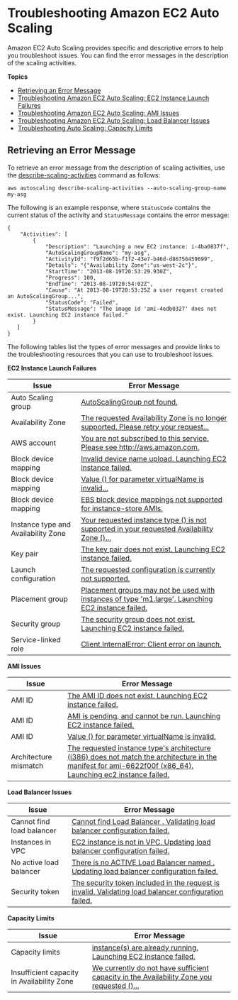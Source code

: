 # Troubleshooting Amazon EC2 Auto Scaling<a name="CHAP_Troubleshooting"></a>

Amazon EC2 Auto Scaling provides specific and descriptive errors to help you troubleshoot issues\. You can find the error messages in the description of the scaling activities\.

**Topics**
+ [Retrieving an Error Message](#RetrievingErrors)
+ [Troubleshooting Amazon EC2 Auto Scaling: EC2 Instance Launch Failures](ts-as-instancelaunchfailure.md)
+ [Troubleshooting Amazon EC2 Auto Scaling: AMI Issues](ts-as-ami.md)
+ [Troubleshooting Amazon EC2 Auto Scaling: Load Balancer Issues](ts-as-loadbalancer.md)
+ [Troubleshooting Auto Scaling: Capacity Limits](ts-as-capacity.md)

## Retrieving an Error Message<a name="RetrievingErrors"></a>

To retrieve an error message from the description of scaling activities, use the [describe\-scaling\-activities](http://docs.aws.amazon.com/cli/latest/reference/autoscaling/describe-scaling-activities.html) command as follows:

```
aws autoscaling describe-scaling-activities --auto-scaling-group-name my-asg
```

The following is an example response, where `StatusCode` contains the current status of the activity and `StatusMessage` contains the error message:

```
{
    "Activities": [
        {
            "Description": "Launching a new EC2 instance: i-4ba0837f",
            "AutoScalingGroupName": "my-asg",
            "ActivityId": "f9f2d65b-f1f2-43e7-b46d-d86756459699",
            "Details": "{"Availability Zone":"us-west-2c"}",
            "StartTime": "2013-08-19T20:53:29.930Z",
            "Progress": 100,
            "EndTime": "2013-08-19T20:54:02Z",
            "Cause": "At 2013-08-19T20:53:25Z a user request created an AutoScalingGroup...",
            "StatusCode": "Failed",
            "StatusMessage": "The image id 'ami-4edb0327' does not exist. Launching EC2 instance failed."
        }
   ]
}
```

The following tables list the types of error messages and provide links to the troubleshooting resources that you can use to troubleshoot issues\.


**EC2 Instance Launch Failures**  

| Issue |  Error Message | 
| --- | --- | 
|  Auto Scaling group | [AutoScalingGroup <Auto Scaling group name> not found\.](ts-as-instancelaunchfailure.md#ts-as-instancelaunchfailure-4) | 
|  Availability Zone | [The requested Availability Zone is no longer supported\. Please retry your request\.\.\.](ts-as-instancelaunchfailure.md#ts-as-instancelaunchfailure-5) | 
|  AWS account | [You are not subscribed to this service\. Please see http://aws\.amazon\.com\.](ts-as-instancelaunchfailure.md#ts-as-instancelaunchfailure-7) | 
|  Block device mapping | [Invalid device name upload\. Launching EC2 instance failed\.](ts-as-instancelaunchfailure.md#ts-as-instancelaunchfailure-8) | 
|  Block device mapping | [Value \(<name associated with the instance storage device>\) for parameter virtualName is invalid\.\.\.](ts-as-instancelaunchfailure.md#ts-as-instancelaunchfailure-9) | 
|  Block device mapping | [EBS block device mappings not supported for instance\-store AMIs\.](ts-as-instancelaunchfailure.md#ts-as-instancelaunchfailure-10) | 
|  Instance type and Availability Zone | [Your requested instance type \(<instance type>\) is not supported in your requested Availability Zone \(<instance Availability Zone>\)\.\.\.](ts-as-instancelaunchfailure.md#ts-as-instancelaunchfailure-6) | 
|  Key pair | [The key pair <key pair associated with your EC2 instance> does not exist\. Launching EC2 instance failed\.](ts-as-instancelaunchfailure.md#ts-as-instancelaunchfailure-2) | 
|  Launch configuration | [The requested configuration is currently not supported\.](ts-as-instancelaunchfailure.md#ts-as-instancelaunchfailure-3) | 
|  Placement group | [Placement groups may not be used with instances of type 'm1\.large'\. Launching EC2 instance failed\.](ts-as-instancelaunchfailure.md#ts-as-instancelaunchfailure-11) | 
|  Security group | [The security group <name of the security group> does not exist\. Launching EC2 instance failed\.](ts-as-instancelaunchfailure.md#ts-as-instancelaunchfailure-1) | 
|  Service\-linked role | [Client\.InternalError: Client error on launch\.](ts-as-instancelaunchfailure.md#ts-as-instancelaunchfailure-12) | 


**AMI Issues**  

| Issue | Error Message | 
| --- | --- | 
| AMI ID | [The AMI ID <ID of your AMI> does not exist\. Launching EC2 instance failed\.](ts-as-ami.md#ts-as-ami-1) | 
| AMI ID | [AMI <AMI ID> is pending, and cannot be run\. Launching EC2 instance failed\.](ts-as-ami.md#ts-as-ami-2) | 
| AMI ID | [Value \(<ami ID>\) for parameter virtualName is invalid\.](ts-as-ami.md#ts-as-ami-4) | 
| Architecture mismatch | [The requested instance type's architecture \(i386\) does not match the architecture in the manifest for ami\-6622f00f \(x86\_64\)\. Launching ec2 instance failed\.](ts-as-ami.md#ts-as-ami-5) | 


**Load Balancer Issues**  

| Issue | Error Message | 
| --- | --- | 
| Cannot find load balancer | [Cannot find Load Balancer <your launch environment>\. Validating load balancer configuration failed\.](ts-as-loadbalancer.md#ts-as-loadbalancer-1) | 
| Instances in VPC | [EC2 instance <instance ID> is not in VPC\. Updating load balancer configuration failed\.](ts-as-loadbalancer.md#ts-as-loadbalancer-3) | 
| No active load balancer | [There is no ACTIVE Load Balancer named <load balancer name>\. Updating load balancer configuration failed\.](ts-as-loadbalancer.md#ts-as-loadbalancer-2) | 
| Security token | [The security token included in the request is invalid\. Validating load balancer configuration failed\.](ts-as-loadbalancer.md#ts-as-loadbalancer-4) | 


**Capacity Limits**  

| Issue | Error Message | 
| --- | --- | 
| Capacity limits | [<number of instances> instance\(s\) are already running\. Launching EC2 instance failed\.](ts-as-capacity.md#ts-as-capacity-2) | 
| Insufficient capacity in Availability Zone | [We currently do not have sufficient <instance type> capacity in the Availability Zone you requested \(<requested Availability Zone>\)\.\.\.](ts-as-capacity.md#ts-as-capacity-1) | 